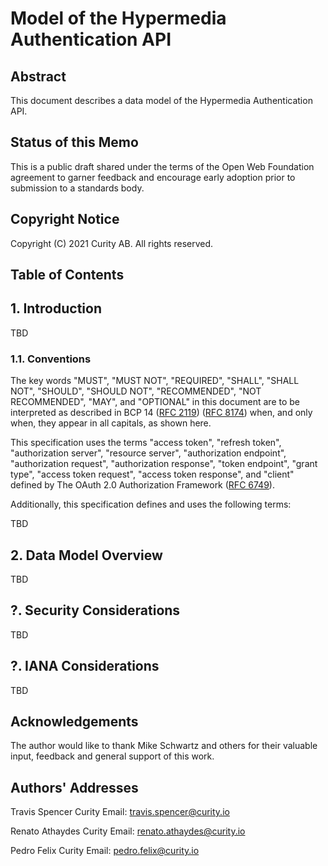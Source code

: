 # Model of the Hypermedia Authentication API

## Abstract

This document describes a data model of the Hypermedia Authentication API. 

## Status of this Memo

This is a public draft shared under the terms of the Open Web Foundation agreement to garner feedback and encourage early adoption prior to submission to a standards body.

## Copyright Notice

Copyright (C) 2021 Curity AB. All rights reserved.

## Table of Contents

<!-- TOC -->

## 1. Introduction

TBD

### 1.1. Conventions

The key words "MUST", "MUST NOT", "REQUIRED", "SHALL", "SHALL NOT", "SHOULD", "SHOULD NOT", "RECOMMENDED", "NOT RECOMMENDED", "MAY", and "OPTIONAL" in this document are to be interpreted as described in BCP 14 ([RFC 2119](https://datatracker.ietf.org/doc/html/rfc2119)) ([RFC 8174](https://datatracker.ietf.org/doc/html/rfc8174)) when, and only when, they appear in all capitals, as shown here.

This specification uses the terms "access token", "refresh token", "authorization server", "resource server", "authorization endpoint", "authorization request", "authorization response", "token endpoint", "grant type", "access token request", "access token response", and "client" defined by The OAuth 2.0 Authorization Framework ([RFC 6749](https://datatracker.ietf.org/doc/html/rfc6749)).

Additionally, this specification defines and uses the following terms:

TBD

## 2. Data Model Overview

TBD

## ?. Security Considerations

TBD

## ?. IANA Considerations

TBD

## Acknowledgements

The author would like to thank Mike Schwartz and others for their valuable input, feedback and general support of this work.

## Authors' Addresses

Travis Spencer
Curity
Email: travis.spencer@curity.io

Renato Athaydes
Curity
Email: renato.athaydes@curity.io

Pedro Felix
Curity
Email: pedro.felix@curity.io
